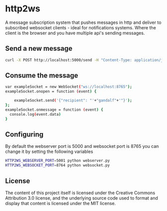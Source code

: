 # http2ws

A message subscription system that pushes messages in http and deliver to subscribed websocket clients - ideal for notifications systems. Where the client is the browser and you have multiple api's sending messages.

## Send a new message

```sh
curl -X POST http://localhost:5000/send -H "Content-Type: application/json" -d '{"recipient":"gandalf","content":"my_message"}'

```


## Consume the message

```sh
var exampleSocket = new WebSocket("ws://localhost:8765");
exampleSocket.onopen = function (event) {

    exampleSocket.send('{"recipient": "'+"gandalf"+'"}');
};
exampleSocket.onmessage = function (event) {
  console.log(event.data)
}

```

## Configuring

By default the webserver port is 5000  and websocket port is 8765
you can change it by setting the following variables

```sh
HTTP2WS_WEBSERVER_PORT=5001 python webserver.py
HTTP2WS_WEBSOCKET_PORT=8764 python websocket.py
```

## License

The content of this project itself is licensed under the Creative
Commons Attribution 3.0 license, and the underlying source code used to
format and display that content is licensed under the MIT license.
